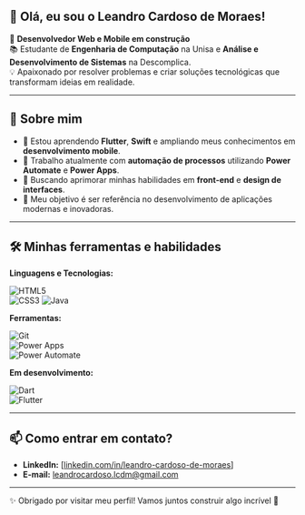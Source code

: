 ## 👋 Olá, eu sou o Leandro Cardoso de Moraes!

🎯 **Desenvolvedor Web e Mobile em construção**  
📚 Estudante de **Engenharia de Computação** na Unisa e **Análise e Desenvolvimento de Sistemas** na Descomplica.  
💡 Apaixonado por resolver problemas e criar soluções tecnológicas que transformam ideias em realidade.  

---

## 🚀 Sobre mim

- 🌱 Estou aprendendo **Flutter**, **Swift** e ampliando meus conhecimentos em **desenvolvimento mobile**.  
- 💼 Trabalho atualmente com **automação de processos** utilizando **Power Automate** e **Power Apps**.  
- 🎨 Buscando aprimorar minhas habilidades em **front-end** e **design de interfaces**.  
- 💭 Meu objetivo é ser referência no desenvolvimento de aplicações modernas e inovadoras.

---

## 🛠️ Minhas ferramentas e habilidades

**Linguagens e Tecnologias:**   

![HTML5](https://img.shields.io/badge/HTML5-%23E34F26.svg?style=for-the-badge&logo=html5&logoColor=white)  
![CSS3](https://img.shields.io/badge/CSS3-%231572B6.svg?style=for-the-badge&logo=css3&logoColor=white)
![Java](https://img.shields.io/badge/Java-%23ED8B00.svg?style=for-the-badge&logo=java&logoColor=white)


**Ferramentas:**  

![Git](https://img.shields.io/badge/Git-%23F05032.svg?style=for-the-badge&logo=git&logoColor=white)  
![Power Apps](https://img.shields.io/badge/Power%20Apps-%23742774.svg?style=for-the-badge&logo=powerapps&logoColor=white)  
![Power Automate](https://img.shields.io/badge/Power%20Automate-%23007EE5.svg?style=for-the-badge&logo=powerautomate&logoColor=white)  


**Em desenvolvimento:**

![Dart](https://img.shields.io/badge/Dart-%230175C2.svg?style=for-the-badge&logo=dart&logoColor=white)  
![Flutter](https://img.shields.io/badge/Flutter-%2302569B.svg?style=for-the-badge&logo=flutter&logoColor=white) 

---

## 📫 Como entrar em contato?

- **LinkedIn:** [[linkedin.com/in/leandro-cardoso-de-moraes](https://www.linkedin.com/in/leandrocdm/)]
- **E-mail:** leandrocardoso.lcdm@gmail.com  

---

✨ Obrigado por visitar meu perfil! Vamos juntos construir algo incrível 🚀
